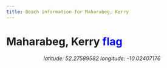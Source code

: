 ```yaml
---
title: Beach information for Maharabeg, Kerry
---
```

# Maharabeg, Kerry <span class="material-icons" style="color: blue;">flag</span>

<div align="center"><i>latitude: 52.27589582 longitude: -10.02407176</i></div>
